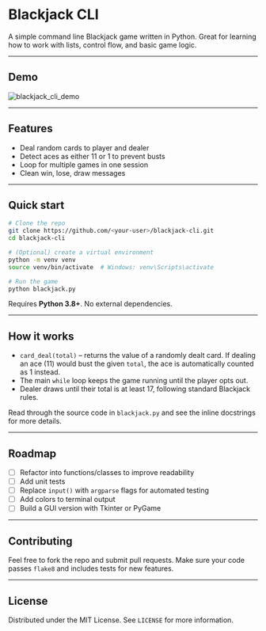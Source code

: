 # Blackjack CLI

A simple command line Blackjack game written in Python. Great for learning how to work with lists, control flow, and basic game logic.

---

## Demo

![blackjack\_cli\_demo](demo.gif)

---

## Features

* Deal random cards to player and dealer
* Detect aces as either 11 or 1 to prevent busts
* Loop for multiple games in one session
* Clean win, lose, draw messages

---

## Quick start

```bash
# Clone the repo
git clone https://github.com/<your‑user>/blackjack-cli.git
cd blackjack-cli

# (Optional) create a virtual environment
python -m venv venv
source venv/bin/activate  # Windows: venv\Scripts\activate

# Run the game
python blackjack.py
```

Requires **Python 3.8+**. No external dependencies.

---

## How it works

* `card_deal(total)` – returns the value of a randomly dealt card. If dealing an ace (11) would bust the given `total`, the ace is automatically counted as 1 instead.
* The main `while` loop keeps the game running until the player opts out.
* Dealer draws until their total is at least 17, following standard Blackjack rules.

Read through the source code in `blackjack.py` and see the inline docstrings for more details.

---

## Roadmap

* [ ] Refactor into functions/classes to improve readability
* [ ] Add unit tests
* [ ] Replace `input()` with `argparse` flags for automated testing
* [ ] Add colors to terminal output
* [ ] Build a GUI version with Tkinter or PyGame

---

## Contributing

Feel free to fork the repo and submit pull requests. Make sure your code passes `flake8` and includes tests for new features.

---

## License

Distributed under the MIT License. See `LICENSE` for more information.
